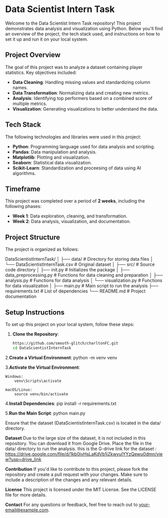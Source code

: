 # Data Scientist Intern Task

Welcome to the Data Scientist Intern Task repository! This project demonstrates data analysis and visualization using Python. Below you'll find an overview of the project, the tech stack used, and instructions on how to set it up and run it on your local system.

## Project Overview

The goal of this project was to analyze a dataset containing player statistics. Key objectives included:

- **Data Cleaning**: Handling missing values and standardizing column names.
- **Data Transformation**: Normalizing data and creating new metrics.
- **Analysis**: Identifying top performers based on a combined score of multiple metrics.
- **Visualization**: Generating visualizations to better understand the data.

## Tech Stack

The following technologies and libraries were used in this project:

- **Python**: Programming language used for data analysis and scripting.
- **Pandas**: Data manipulation and analysis.
- **Matplotlib**: Plotting and visualization.
- **Seaborn**: Statistical data visualization.
- **Scikit-Learn**: Standardization and proceesing of data using AI algorithms.

## Timeframe

This project was completed over a period of **2 weeks**, including the following phases:

- **Week 1**: Data exploration, cleaning, and transformation.
- **Week 2**: Data analysis, visualization, and documentation.

## Project Structure

The project is organized as follows:

DataScientistInternTask/ │ ├── data/ # Directory for storing data files │ └── DataScientistInternTask.csv # Original dataset │ ├── src/ # Source code directory │ ├── init.py # Initializes the package │ ├── data_preprocessing.py # Functions for data cleaning and preparation │ ├── analysis.py # Functions for data analysis │ └── visualization.py # Functions for data visualization │ ├── main.py # Main script to run the analysis ├── requirements.txt # List of dependencies └── README.md # Project documentation

## Setup Instructions

To set up this project on your local system, follow these steps:

1. **Clone the Repository**:

   ```bash
   https://github.com/smooth-glitch/charltonFC.git
   cd DataScientistInternTask
2.**Create a Virtual Environment**:
  python -m venv venv
  
3.**Activate the Virtual Environment**:

    Windows:
        venv\Scripts\activate

    macOS/Linux:
        source venv/bin/activate


4.**Install Dependencies**:
    pip install -r requirements.txt


5.**Run the Main Script**:
    python main.py

Ensure that the dataset (DataScientistInternTask.csv) is located in the data/ directory.

**Dataset**
Due to the large size of the dataset, it is not included in this repository. You can download it from Google Drive. Place the file in the data/ directory to run the analysis.
this is the G-drive link for the dataset : https://drive.google.com/file/d/1kb0ivHsLaKdVb1jZkwyuIYYzQewu0dmn/view?usp=drive_link

**Contribution**
If you'd like to contribute to this project, please fork the repository and create a pull request with your changes. Make sure to include a description of the changes and any relevant details.

**License**
This project is licensed under the MIT License. See the LICENSE file for more details.

**Contact**
For any questions or feedback, feel free to reach out to your-email@example.com.

